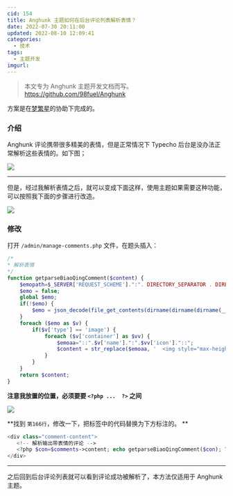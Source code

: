 ```yaml
---
cid: 154
title: Anghunk 主题如何在后台评论列表解析表情？
date: 2022-07-30 20:11:00
updated: 2022-08-10 12:09:41
categories: 
  - 技术
tags: 
  - 主题开发
imgurl: 
---
```



> 本文专为 Anghunk 主题开发文档而写。
> https://github.com/98fuel/Anghunk

方案是在[梦繁星](https://blog.emoao.com/)的协助下完成的。

### 介绍

Anghunk 评论携带很多精美的表情，但是正常情况下 Typecho 后台是没办法正常解析这些表情的。如下图；

![](https://oss.zburu.com/i/2022/07/29/62e3cfa35eb74.png) 

---

但是，经过我解析表情之后，就可以变成下面这样，使用主题如果需要这种功能，可以按照我下面的步骤进行改造。

![](https://oss.zburu.com/i/2022/07/29/62e3cfa2ec1ec.png)

### 修改

打开 `/admin/manage-comments.php` 文件，在题头插入：

```php
/*
* 解析表情
*/
function getparseBiaoQingComment($content) {
	$emopath=$_SERVER['REQUEST_SCHEME'].":". DIRECTORY_SEPARATOR . DIRECTORY_SEPARATOR . $_SERVER['HTTP_HOST'];
	$emo = false;
	global $emo;
	if(!$emo) {
		$emo = json_decode(file_get_contents(dirname(dirname(dirname(__FILE__))).'/zburu.com/usr/themes/Anghunk/libs/OwO.json'), true);
	}
	foreach ($emo as $v) {
		if($v['type'] == 'image') {
			foreach ($v['container'] as $vv) {
				$emoaa="::".$v['name'].":".$vv['icon']."::";
				$content = str_replace($emoaa, '  <img style="max-height:40px;vertical-align:middle;" src="'.$emopath.'/usr/themes/Anghunk/libs/emotion/'.$v['name'].'/'.$vv['icon'] .'.png"  alt="'.$vv['text'] .'">  ', $content);
			}
		}
	}
	return $content;
}
```

**注意我放置的位置，必须要要 `<?php ...  ?>` 之间**

![](https://oss.zburu.com/i/2022/07/29/62e3d1047098b.png)

**找到 `第166行`，修改一下，把标签中的代码替换为下方标注的。 **

```php
<div class="comment-content">
   <!-- 解析输出带表情的评论 -->
   <?php $con=$comments->content; echo getparseBiaoQingComment($con); ?>
</div> 
```

---

之后回到后台评论列表就可以看到评论成功被解析了，本方法仅适用于 Anghunk 主题。
